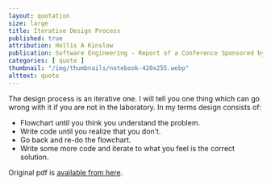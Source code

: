 ```yaml
---
layout: quotation
size: large
title: Iterative Design Process
published: true
attribution: Hollis A Kinslow
publication: Software Engineering - Report of a Conference Sponsored by the NATO Science Committee
categories: [ quote ]
thumbnail: "/img/thumbnails/notebook-420x255.webp"
alttext: quote
---
```


The design process is an iterative one. I will tell you one thing which can go wrong with it if you are not in
the laboratory. In my terms design consists of:

* Flowchart until you think you understand the problem.
* Write code until you realize that you don’t.
* Go back and re-do the flowchart.
* Write some more code and iterate to what you feel is the correct solution.

Original pdf is <a href="http://homepages.cs.ncl.ac.uk/brian.randell/NATO/nato1968.PDF">available from here</a>.

